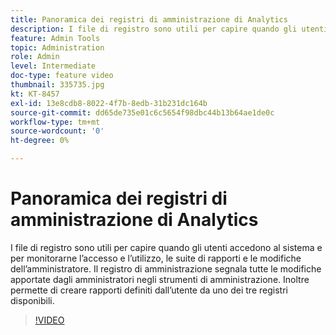 ```yaml
---
title: Panoramica dei registri di amministrazione di Analytics
description: I file di registro sono utili per capire quando gli utenti accedono al sistema e per monitorarne l’accesso e l’utilizzo, le suite di rapporti e le modifiche dell’amministratore. Il registro di amministrazione segnala tutte le modifiche apportate dagli amministratori negli strumenti di amministrazione. Inoltre permette di creare rapporti definiti dall’utente da uno dei tre registri disponibili.
feature: Admin Tools
topic: Administration
role: Admin
level: Intermediate
doc-type: feature video
thumbnail: 335735.jpg
kt: KT-8457
exl-id: 13e8cdb8-8022-4f7b-8edb-31b231dc164b
source-git-commit: dd65de735e01c6c5654f98dbc44b13b64ae1de0c
workflow-type: tm+mt
source-wordcount: '0'
ht-degree: 0%

---
```


# Panoramica dei registri di amministrazione di Analytics

I file di registro sono utili per capire quando gli utenti accedono al sistema e per monitorarne l’accesso e l’utilizzo, le suite di rapporti e le modifiche dell’amministratore. Il registro di amministrazione segnala tutte le modifiche apportate dagli amministratori negli strumenti di amministrazione. Inoltre permette di creare rapporti definiti dall’utente da uno dei tre registri disponibili.


>[!VIDEO](https://video.tv.adobe.com/v/335735/?quality=12&learn=on)
